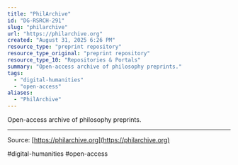 ```yaml
---
title: "PhilArchive"
id: "DG-RSRCH-291"
slug: "philarchive"
url: "https://philarchive.org"
created: "August 31, 2025 6:26 PM"
resource_type: "preprint repository"
resource_type_original: "preprint repository"
resource_type_10: "Repositories & Portals"
summary: "Open-access archive of philosophy preprints."
tags:
  - "digital-humanities"
  - "open-access"
aliases:
  - "PhilArchive"
---
```


Open-access archive of philosophy preprints.

---

Source: [https://philarchive.org](https://philarchive.org)

#digital-humanities #open-access
